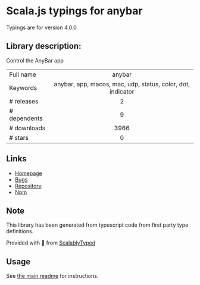 
# Scala.js typings for anybar

Typings are for version 4.0.0

## Library description:
Control the AnyBar app

|                    |                 |
| ------------------ | :-------------: |
| Full name          | anybar |
| Keywords           | anybar, app, macos, mac, udp, status, color, dot, indicator |
| # releases         | 2 |
| # dependents       | 9 |
| # downloads        | 3966 |
| # stars            | 0 |

## Links
- [Homepage](https://github.com/sindresorhus/anybar#readme)
- [Bugs](https://github.com/sindresorhus/anybar/issues)
- [Repository](https://github.com/sindresorhus/anybar)
- [Npm](https://www.npmjs.com/package/anybar)
    


## Note
This library has been generated from typescript code from first party type definitions.

Provided with :purple_heart: from [ScalablyTyped](https://github.com/oyvindberg/ScalablyTyped)

## Usage
See [the main readme](../../readme.md) for instructions.


